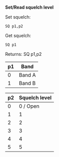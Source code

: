 __Set/Read squelch level__

Set squelch:

	SQ p1,p2

Get squelch:

	SQ p1

Returns: SQ p1,p2

| p1  | Band |
| --- | --- |
| 0 | Band A |
| 1 | Band B |

| p2  | Squelch level|
| --- | --- |
| 0 | 0 / Open |
| 1 | 1        |
| 2 | 2        |
| 3 | 3        |
| 4 | 4        |
| 5 | 5        |
